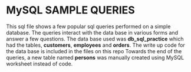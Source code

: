 # MySQL SAMPLE QUERIES
This sql file shows a few popular sql queries performed on a simple database. 
The queries interact with the data base in various forms and answer a few questions.
The data base used was **db_sql_practice** which had the tables, **customers**, **employees** and **orders**.
The write up code for the data base is included in the files on this repo
Towards the end of the queries, a new table named **persons** was manually created using MySQL worksheet instead of code.
